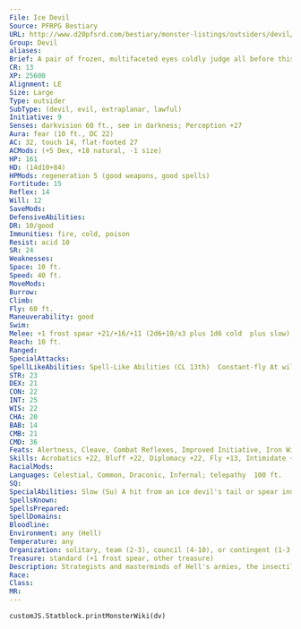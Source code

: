 ```yaml
---
File: Ice Devil
Source: PFRPG Bestiary
URL: http://www.d20pfsrd.com/bestiary/monster-listings/outsiders/devil/ice
Group: Devil
aliases: 
Brief: A pair of frozen, multifaceted eyes coldly judge all before this towering, insectile monstrosity.
CR: 13
XP: 25600
Alignment: LE
Size: Large
Type: outsider
SubType: (devil, evil, extraplanar, lawful)
Initiative: 9
Senses: darkvision 60 ft., see in darkness; Perception +27
Aura: fear (10 ft., DC 22)
AC: 32, touch 14, flat-footed 27
ACMods: (+5 Dex, +18 natural, -1 size)
HP: 161
HD: (14d10+84)
HPMods: regeneration 5 (good weapons, good spells)
Fortitude: 15
Reflex: 14
Will: 12
SaveMods: 
DefensiveAbilities: 
DR: 10/good
Immunities: fire, cold, poison
Resist: acid 10
SR: 24
Weaknesses: 
Space: 10 ft.
Speed: 40 ft.
MoveMods: 
Burrow: 
Climb: 
Fly: 60 ft.
Maneuverability: good
Swim: 
Melee: +1 frost spear +21/+16/+11 (2d6+10/x3 plus 1d6 cold  plus slow), bite +14 (2d6+6), tail +14 (3d6+3 plus slow)
Reach: 10 ft.
Ranged: 
SpecialAttacks: 
SpellLikeAbilities: Spell-Like Abilities (CL 13th)  Constant-fly At will-cone of cold (DC 20), ice storm, greater teleport (self plus 50 lbs. of objects only), persistent image (DC 20), wall of ice (DC 19)  1/day-summon (level 4, 2 bone devils, 50%)
STR: 23
DEX: 21
CON: 22
INT: 25
WIS: 22
CHA: 20
BAB: 14
CMB: 21
CMD: 36
Feats: Alertness, Cleave, Combat Reflexes, Improved Initiative, Iron Will, Power Attack, Weapon Focus (spear)
Skills: Acrobatics +22, Bluff +22, Diplomacy +22, Fly +13, Intimidate +19, Knowledge (planes) +24, Knowledge (any three others) +21, Perception +27, Sense Motive +27, Spellcraft +21, Stealth +18, Survival +23
RacialMods: 
Languages: Celestial, Common, Draconic, Infernal; telepathy  100 ft.
SQ: 
SpecialAbilities: Slow (Su) A hit from an ice devil's tail or spear induces numbing cold. The opponent must succeed on a DC 23 Fortitude save or be affected as though by a slow spell for 1d6 rounds. This effect comes from the devil in the case of its weapon; it is not a quality possessed by the spear itself.  The save DC is Constitution-based.
SpellsKnown: 
SpellsPrepared: 
SpellDomains: 
Bloodline: 
Environment: any (Hell)
Temperature: any
Organization: solitary, team (2-3), council (4-10), or contingent (1-3 ice devils, 2-6 horned devils, and 1-4 bone devils)
Treasure: standard (+1 frost spear, other treasure)
Description: Strategists and masterminds of Hell's armies, the insectile ice devils possess some of the most cruelly ingenious minds in Asmodeus's legions. It is said that each ice devil-known as gelugons among the ranks of devilkind-bears within its chest a stolen, frozen mortal heart, which allows it to make decisions free of all emotion. Born on the icy layer of Cocytus, Hell's seventh layer, most ice devils migrate to Caina, the eighth layer, where they plot world-damning machinations from courts of freezing steel. Although they are perhaps the most alien and monstrous in appearance of all devils, few breeds are accorded greater respect.  In combat, a gelugon prefers to let its minions engage foes in melee so that it can hang back and appraise the foe's tactics, strengths, and weaknesses. The ice devil supports its minions with its spell-like abilities, always taking care to avoid impacting its minions in the area of effect of its spells-this not from any sense of camaraderie, only a cold and logical truth that its allies can survive longer in a fight if they are not exposed to friendly fire.  Gelugons stand at 12 feet tall, and weigh approximately 700 pounds.
Race: 
Class: 
MR: 
---
```

```dataviewjs
customJS.Statblock.printMonsterWiki(dv)
```
